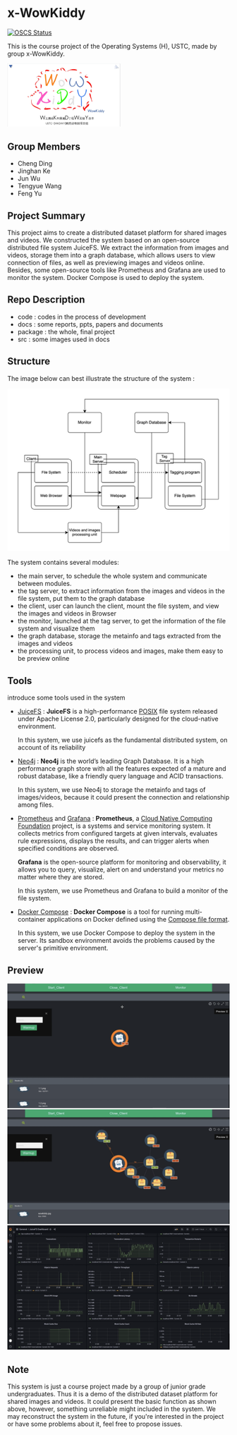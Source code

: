 # x-WowKiddy

[![OSCS Status](https://www.oscs1024.com/platform/badge/OSH-2022/x-WowKiddy.svg?size=small)](https://www.oscs1024.com/project/OSH-2022/x-WowKiddy?ref=badge_small)

This is the course project of the Operating Systems (H), USTC, made by group x-WowKiddy.

<img src="src/bg.png" alt="bg" style="zoom:25%;" />

## Group Members

* Cheng Ding
* Jinghan Ke
* Jun Wu
* Tengyue Wang
* Feng Yu



## Project Summary

This project aims to create a distributed dataset platform for shared images and videos. We constructed the  system based on an open-source distributed file system JuiceFS. We extract the information from images and videos, storage them into a graph database, which allows users to view connection of files, as well as previewing images and videos online. Besides, some open-source tools like Prometheus and Grafana are used to monitor the system. Docker Compose is used to deploy the system.



## Repo Description

* code : codes in the process of development
* docs : some reports, ppts, papers and documents
* package : the whole, final project
* src : some images used in docs



## Structure

The image below can best illustrate the structure of the system :

![structure](src/structure.jpg)

The system contains several modules: 

* the main server, to schedule the whole system and communicate between modules.
* the tag server, to extract information from the images and videos in the file system, put them to the graph database
* the client, user can launch the client, mount the file system, and view the images and videos in Browser
* the monitor, launched at the tag server, to get the information of the file system and visualize them
* the graph database, storage the metainfo and tags extracted from the images and videos
* the processing unit, to process videos and images, make them easy to be preview online



## Tools

introduce some tools used in the system

* [JuiceFS](https://github.com/juicedata/juicefs) : **JuiceFS** is a high-performance [POSIX](https://en.wikipedia.org/wiki/POSIX) file system released under Apache License 2.0, particularly designed for the cloud-native environment.

  In this system, we use juicefs as the fundamental distributed system, on account of its reliability



* [Neo4j](https://github.com/neo4j/neo4j) : **Neo4j** is the world’s leading Graph Database. It is a high performance graph store with all the features expected of a mature and robust database, like a friendly query language and ACID transactions.

  In this system, we use Neo4j to storage the metainfo and tags of images/videos, because it could present the connection and relationship among files.



* [Prometheus](https://github.com/prometheus/prometheus) and [Grafana](https://github.com/grafana/grafana) : **Prometheus**, a [Cloud Native Computing Foundation](https://cncf.io/) project, is a systems and service monitoring system. It collects metrics from configured targets at given intervals, evaluates rule expressions, displays the results, and can trigger alerts when specified conditions are observed.

  **Grafana** is the open-source platform for monitoring and observability, it allows you to query, visualize, 		alert on and understand your metrics no matter where they are stored. 

  In this system, we use Prometheus and Grafana to build a monitor of the file system.



* [Docker Compose](https://github.com/docker/compose) : **Docker Compose** is a tool for running multi-container applications on Docker defined using the [Compose file format](https://compose-spec.io/). 

  In this system, we use Docker Compose to deploy the system in the server. Its sandbox environment 		avoids the problems caused by the server's primitive environment.

## Preview
![preview1](src/preview1.png)
![preview2](src/preview2.png)
![preview3](src/preview3.png)

## Note

This system is just a course project made by a group of junior grade undergraduates. Thus it is a demo of the distributed dataset platform for shared images and videos. It could present the basic function as shown above, however, something unreliable might included in the system. We may reconstruct the system in the future, if you're interested in the project or have some problems about it, feel free to propose issues.
